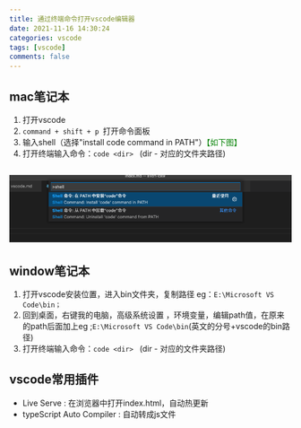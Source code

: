 ```yaml
---
title: 通过终端命令打开vscode编辑器
date: 2021-11-16 14:30:24
categories: vscode
tags: [vscode]
comments: false
---
```




##  mac笔记本
1. 打开vscode
2. `command + shift + p `打开命令面板
3. 输入shell（选择"install code command in PATH"）<font color="green">【如下图】</font>
4. 打开终端输入命令：`code <dir> ` (dir - 对应的文件夹路径)

<!-- more -->

![](/images/vscode.png)
------

## window笔记本
1. 打开vscode安装位置，进入bin文件夹，复制路径 eg：`E:\Microsoft VS Code\bin；`
2. 回到桌面，右键我的电脑，高级系统设置 ，环境变量，编辑path值，在原来的path后面加上eg ;`E:\Microsoft VS Code\bin`(英文的分号+vscode的bin路径)
3. 打开终端输入命令：`code <dir> ` (dir - 对应的文件夹路径)


## vscode常用插件
- Live Serve : 在浏览器中打开index.html，自动热更新
- typeScript Auto Compiler : 自动转成js文件